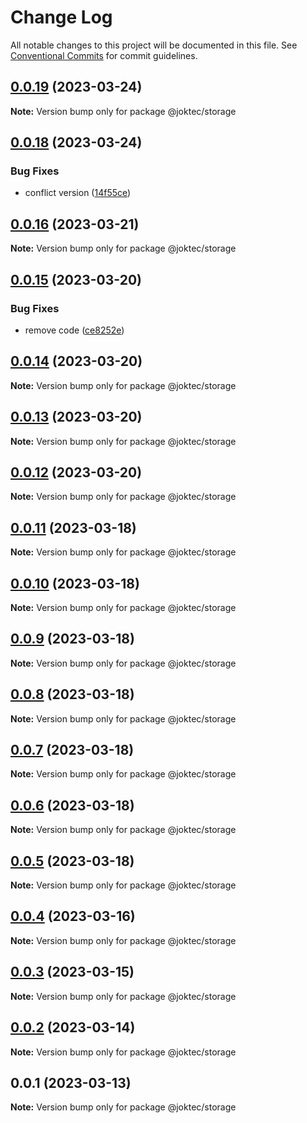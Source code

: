 # Change Log

All notable changes to this project will be documented in this file.
See [Conventional Commits](https://conventionalcommits.org) for commit guidelines.

## [0.0.19](https://github.com/joktec/joktec-monorepo/compare/@joktec/storage@0.0.18...@joktec/storage@0.0.19) (2023-03-24)

**Note:** Version bump only for package @joktec/storage





## [0.0.18](https://github.com/joktec/joktec-monorepo/compare/@joktec/storage@0.0.17...@joktec/storage@0.0.18) (2023-03-24)


### Bug Fixes

* conflict version ([14f55ce](https://github.com/joktec/joktec-monorepo/commit/14f55ce15342ef6033c6af4f27bb16049632e529))





## [0.0.16](https://github.com/joktec/joktec-monorepo/compare/@joktec/storage@0.0.15...@joktec/storage@0.0.16) (2023-03-21)

**Note:** Version bump only for package @joktec/storage





## [0.0.15](https://github.com/joktec/joktec-monorepo/compare/@joktec/storage@0.0.14...@joktec/storage@0.0.15) (2023-03-20)


### Bug Fixes

* remove code ([ce8252e](https://github.com/joktec/joktec-monorepo/commit/ce8252e3357e507895f3b683472c28e82fd60228))





## [0.0.14](https://github.com/joktec/joktec-monorepo/compare/@joktec/storage@0.0.13...@joktec/storage@0.0.14) (2023-03-20)

**Note:** Version bump only for package @joktec/storage





## [0.0.13](https://github.com/joktec/joktec-monorepo/compare/@joktec/storage@0.0.12...@joktec/storage@0.0.13) (2023-03-20)

**Note:** Version bump only for package @joktec/storage





## [0.0.12](https://github.com/joktec/joktec-monorepo/compare/@joktec/storage@0.0.11...@joktec/storage@0.0.12) (2023-03-20)

**Note:** Version bump only for package @joktec/storage





## [0.0.11](https://github.com/joktec/joktec-monorepo/compare/@joktec/storage@0.0.10...@joktec/storage@0.0.11) (2023-03-18)

**Note:** Version bump only for package @joktec/storage





## [0.0.10](https://github.com/joktec/joktec-monorepo/compare/@joktec/storage@0.0.9...@joktec/storage@0.0.10) (2023-03-18)

**Note:** Version bump only for package @joktec/storage





## [0.0.9](https://github.com/joktec/joktec-monorepo/compare/@joktec/storage@0.0.8...@joktec/storage@0.0.9) (2023-03-18)

**Note:** Version bump only for package @joktec/storage





## [0.0.8](https://github.com/joktec/joktec-monorepo/compare/@joktec/storage@0.0.7...@joktec/storage@0.0.8) (2023-03-18)

**Note:** Version bump only for package @joktec/storage





## [0.0.7](https://github.com/joktec/joktec-monorepo/compare/@joktec/storage@0.0.6...@joktec/storage@0.0.7) (2023-03-18)

**Note:** Version bump only for package @joktec/storage





## [0.0.6](https://github.com/joktec/joktec-monorepo/compare/@joktec/storage@0.0.5...@joktec/storage@0.0.6) (2023-03-18)

**Note:** Version bump only for package @joktec/storage





## [0.0.5](https://github.com/joktec/joktec-monorepo/compare/@joktec/storage@0.0.4...@joktec/storage@0.0.5) (2023-03-18)

**Note:** Version bump only for package @joktec/storage





## [0.0.4](https://github.com/joktec/joktec-monorepo/compare/@joktec/storage@0.0.3...@joktec/storage@0.0.4) (2023-03-16)

**Note:** Version bump only for package @joktec/storage





## [0.0.3](https://github.com/joktec/joktec-monorepo/compare/@joktec/storage@0.0.2...@joktec/storage@0.0.3) (2023-03-15)

**Note:** Version bump only for package @joktec/storage





## [0.0.2](https://github.com/joktec/joktec-monorepo/compare/@joktec/storage@0.0.1...@joktec/storage@0.0.2) (2023-03-14)

**Note:** Version bump only for package @joktec/storage





## 0.0.1 (2023-03-13)

**Note:** Version bump only for package @joktec/storage
